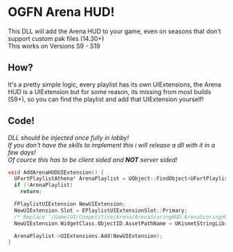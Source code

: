 # **OGFN Arena HUD!**

This DLL will add the Arena HUD to your game, even on seasons that don't support custom pak files (14.30+)
<br>
This works on Versions S9 - S19
<br>
## **How?**
It's a pretty simple logic, every playlist has its own UIExtensions, the Arena HUD is a UIExtension but for some reason, its missing from most builds (S9+), so you can find the playlist and add that UIExtension yourself!
<br>
## **Code!**
*DLL should be injected once fully in lobby!*
<br>
*If you don't have the skills to implement this i will release a dll with it in a few days!*
<br>
*Of cource this has to be client sided and **NOT** server sided!*
```c++
void AddArenaHUDUIExtension() {
  UFortPlaylistAthena* ArenaPlaylist = UObject::FindObject<UFortPlaylistAthena>("FortPlaylistAthena Playlist_ShowdownAlt_Solo.Playlist_ShowdownAlt_Solo");
  if (!ArenaPlaylist)
    return;

  FPlaylistUIExtension NewUIExtension;
  NewUIExtension.Slot = EPlaylistUIExtensionSlot::Primary;
  /* Replace '/Game/UI/Competitive/Arena/ArenaScoringHUD.ArenaScoringHUD_C' with '/Game/UI/Frontend/Showdown/ShowdownScoringHUD.ShowdownScoringHUD_C' if you want the tournament HUD! */
  NewUIExtension.WidgetClass.ObjectID.AssetPathName = UKismetStringLibrary::Conv_StringToName("/Game/UI/Competitive/Arena/ArenaScoringHUD.ArenaScoringHUD_C");

  ArenaPlaylist->UIExtensions.Add(NewUIExtension);
}
```

